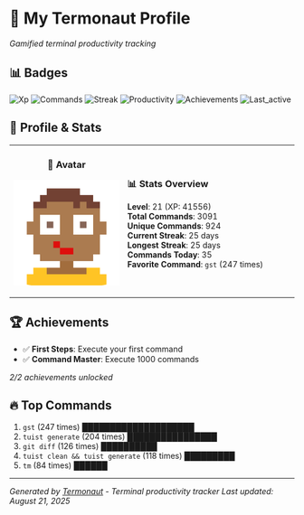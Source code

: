 # 🚀 My Termonaut Profile

*Gamified terminal productivity tracking*

## 📊 Badges

![Xp](https://img.shields.io/badge/XP-Level+21+%2841556%2F48400%29-blue?style=flat-square&logo=terminal&logoColor=white) ![Commands](https://img.shields.io/badge/Commands-3091-blue?style=flat-square&logo=terminal&logoColor=white) ![Streak](https://img.shields.io/badge/Streak-25+days-blue?style=flat-square&logo=terminal&logoColor=white) ![Productivity](https://img.shields.io/badge/Productivity-80.0%25-green?style=flat-square&logo=terminal&logoColor=white) ![Achievements](https://img.shields.io/badge/Achievements-5%2F10-blue?style=flat-square&logo=terminal&logoColor=white) ![Last_active](https://img.shields.io/badge/Last+Active-9h+ago-yellow?style=flat-square&logo=terminal&logoColor=white) 

## 🎨 Profile & Stats

<table><tr>
<td width="40%" align="center">

### 👤 Avatar

![Avatar](./avatars/92d16113f346b44989c006b24588ea12.svg)

</td>
<td width="60%">

### 📊 Stats Overview

**Level**: 21 (XP: 41556)  
**Total Commands**: 3091  
**Unique Commands**: 924  
**Current Streak**: 25 days  
**Longest Streak**: 25 days  
**Commands Today**: 35  
**Favorite Command**: `gst` (247 times)  

</td>
</tr></table>

## 🏆 Achievements

- ✅ **First Steps**: Execute your first command
- ✅ **Command Master**: Execute 1000 commands

*2/2 achievements unlocked*

## 🔥 Top Commands

1. `gst` (247 times) ████████████████████
2. `tuist generate` (204 times) ████████████████
3. `git diff` (126 times) ██████████
4. `tuist clean && tuist generate` (118 times) █████████
5. `tm` (84 times) ██████

---

*Generated by [Termonaut](https://github.com/oiahoon/termonaut) - Terminal productivity tracker*
*Last updated: August 21, 2025*
